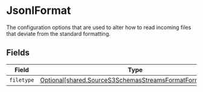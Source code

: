 # JsonlFormat

The configuration options that are used to alter how to read incoming files that deviate from the standard formatting.


## Fields

| Field                                                                                                                            | Type                                                                                                                             | Required                                                                                                                         | Description                                                                                                                      |
| -------------------------------------------------------------------------------------------------------------------------------- | -------------------------------------------------------------------------------------------------------------------------------- | -------------------------------------------------------------------------------------------------------------------------------- | -------------------------------------------------------------------------------------------------------------------------------- |
| `filetype`                                                                                                                       | [Optional[shared.SourceS3SchemasStreamsFormatFormatFiletype]](../../models/shared/sources3schemasstreamsformatformatfiletype.md) | :heavy_minus_sign:                                                                                                               | N/A                                                                                                                              |